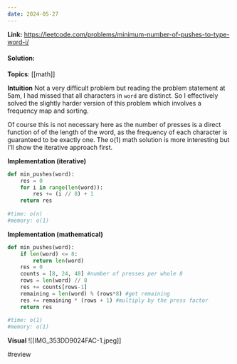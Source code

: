 ```yaml
---
date: 2024-05-27
---
```

**Link:** https://leetcode.com/problems/minimum-number-of-pushes-to-type-word-i/
#### Solution:

**Topics**: [[math]]

**Intuition**
Not a very difficult problem but reading the problem statement at 5am, I had missed that all characters in `word` are distinct. So I effectively solved the slightly harder version of this problem which involves a frequency map and sorting. 

Of course this is not necessary here as the number of presses is a direct function of of the length of the word, as the frequency of each character is guaranteed to be exactly one. The o(1) math solution is more interesting but I'll show the iterative approach first.

**Implementation (iterative)**
```python
def min_pushes(word):
	res = 0
	for i in range(len(word)):
		res += (i // 8) + 1
	return res
	
#time: o(n)
#memory: o(1)
```

**Implementation (mathematical)**
```python
def min_pushes(word):
	if len(word) <= 8:
		return len(word)
	res = 0
	counts = [8, 24, 48] #number of presses per whole 8
	rows = len(word) // 8
	res += counts[rows-1]
	remaining = len(word) % (rows*8) #get remaining
	res += remaining * (rows + 1) #multiply by the press factor
	return res
	
#time: o(1)
#memory: o(1)
```

**Visual** 
![[IMG_353DD9024FAC-1.jpeg]]

#review 



